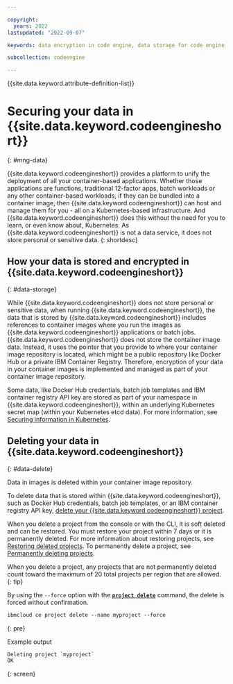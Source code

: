 ```yaml
---

copyright:
  years: 2022
lastupdated: "2022-09-07"

keywords: data encryption in code engine, data storage for code engine, bring your own keys for code engine, BYOK for code engine, key management for code engine, key encryption for code engine, personal data in code engine, data deletion for code engine, data in code engine, data security in code engine, encrypted

subcollection: codeengine

---
```


{{site.data.keyword.attribute-definition-list}}

# Securing your data in {{site.data.keyword.codeengineshort}}
{: #mng-data}

{{site.data.keyword.codeengineshort}} provides a platform to unify the deployment of all your container-based applications. Whether those applications are functions, traditional 12-factor apps, batch workloads or any other container-based workloads, if they can be bundled into a container image, then {{site.data.keyword.codeengineshort}} can host and manage them for you - all on a Kubernetes-based infrastructure. And {{site.data.keyword.codeengineshort}} does this without the need for you to learn, or even know about, Kubernetes. As {{site.data.keyword.codeengineshort}} is not a data service, it does not store personal or sensitive data. 
{: shortdesc}

## How your data is stored and encrypted in {{site.data.keyword.codeengineshort}}
{: #data-storage}

While {{site.data.keyword.codeengineshort}} does not store personal or sensitive data, when running {{site.data.keyword.codeengineshort}}, the data that is stored by {{site.data.keyword.codeengineshort}} includes references to container images where you run the images as {{site.data.keyword.codeengineshort}} applications or batch jobs. {{site.data.keyword.codeengineshort}} does not store the container image data. Instead, it uses the pointer that you provide to where your container image repository is located, which might be a public repository like Docker Hub or a private IBM Container Registry. Therefore, encryption of your data in your container images is implemented and managed as part of your container image repository. 

Some data, like Docker Hub credentials, batch job templates and IBM container registry API key are stored as part of your namespace in {{site.data.keyword.codeengineshort}}, within an underlying Kubernetes secret map (within your Kubernetes etcd data). For more information, see [Securing information in Kubernetes](/docs/containers?topic=containers-encryption).


## Deleting your data in {{site.data.keyword.codeengineshort}}
{: #data-delete}

Data in images is deleted within your container image repository.

To delete data that is stored within {{site.data.keyword.codeengineshort}}, such as Docker Hub credentials, batch job templates, or an IBM container registry API key, [delete your {{site.data.keyword.codeengineshort}} project](/docs/codeengine?topic=codeengine-manage-project#delete-project).

When you delete a project from the console or with the CLI, it is soft deleted and can be restored. You must restore your project within 7 days or it is permanently deleted. For more information about restoring projects, see [Restoring deleted projects](/docs/codeengine?topic=codeengine-manage-project#restore-softdelete-project). To permanently delete a project, see [Permanently deleting projects](/docs/codeengine?topic=codeengine-manage-project#perm-delete-project).

When you delete a project, any projects that are not permanently deleted count toward the maximum of 20 total projects per region that are allowed.
{: tip}

By using the `--force` option with the [**`project delete`**](/docs/codeengine?topic=codeengine-cli#cli-project-delete) command, the delete is forced without confirmation.

```txt
ibmcloud ce project delete --name myproject --force
```
{: pre}

Example output

```txt
Deleting project `myproject`
OK
```
{: screen}


